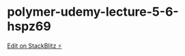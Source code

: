 # polymer-udemy-lecture-5-6-hspz69

[Edit on StackBlitz ⚡️](https://stackblitz.com/edit/polymer-udemy-lecture-5-6-hspz69)